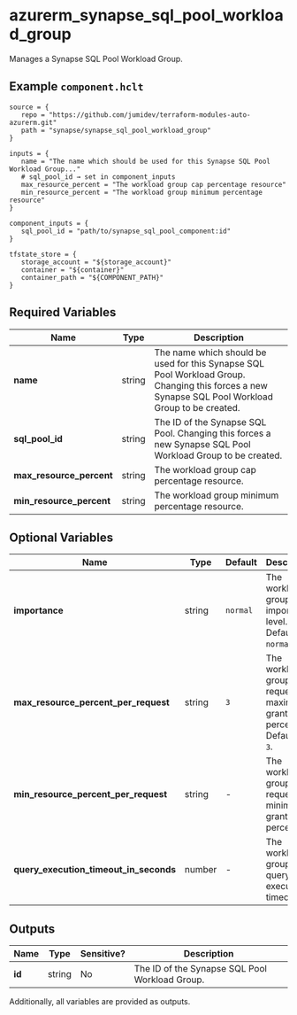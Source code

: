 # azurerm_synapse_sql_pool_workload_group

Manages a Synapse SQL Pool Workload Group.

## Example `component.hclt`

```hcl
source = {
   repo = "https://github.com/jumidev/terraform-modules-auto-azurerm.git"   
   path = "synapse/synapse_sql_pool_workload_group"   
}

inputs = {
   name = "The name which should be used for this Synapse SQL Pool Workload Group..."   
   # sql_pool_id → set in component_inputs
   max_resource_percent = "The workload group cap percentage resource"   
   min_resource_percent = "The workload group minimum percentage resource"   
}

component_inputs = {
   sql_pool_id = "path/to/synapse_sql_pool_component:id"   
}

tfstate_store = {
   storage_account = "${storage_account}"   
   container = "${container}"   
   container_path = "${COMPONENT_PATH}"   
}

```

## Required Variables

| Name | Type |  Description |
| ---- | --------- |  ----------- |
| **name** | string |  The name which should be used for this Synapse SQL Pool Workload Group. Changing this forces a new Synapse SQL Pool Workload Group to be created. | 
| **sql_pool_id** | string |  The ID of the Synapse SQL Pool. Changing this forces a new Synapse SQL Pool Workload Group to be created. | 
| **max_resource_percent** | string |  The workload group cap percentage resource. | 
| **min_resource_percent** | string |  The workload group minimum percentage resource. | 

## Optional Variables

| Name | Type |  Default  |  Description |
| ---- | --------- |  ----------- | ----------- |
| **importance** | string |  `normal`  |  The workload group importance level. Defaults to `normal`. | 
| **max_resource_percent_per_request** | string |  `3`  |  The workload group request maximum grant percentage. Defaults to `3`. | 
| **min_resource_percent_per_request** | string |  -  |  The workload group request minimum grant percentage. | 
| **query_execution_timeout_in_seconds** | number |  -  |  The workload group query execution timeout. | 



## Outputs

| Name | Type | Sensitive? | Description |
| ---- | ---- | --------- | --------- |
| **id** | string | No  | The ID of the Synapse SQL Pool Workload Group. | 

Additionally, all variables are provided as outputs.
